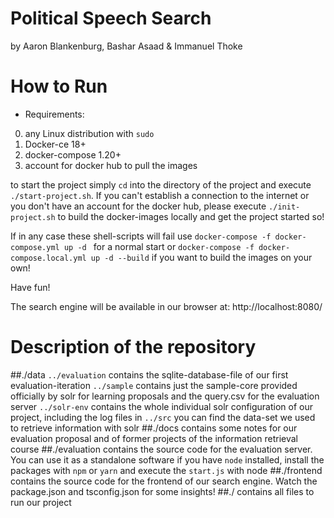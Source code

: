 # Political Speech Search

by Aaron Blankenburg, Bashar Asaad & Immanuel Thoke

# How to Run
* Requirements:
0. any Linux distribution with `sudo`
1. Docker-ce 18+
2. docker-compose 1.20+
3. account for docker hub to pull the images

to start the project simply `cd` into the directory of the project and execute `./start-project.sh`. If you can't establish a connection to the internet or you don't have an account for the docker hub, please execute `./init-project.sh` to build the docker-images locally and get the project started so! 

If in any case these shell-scripts will fail use
`docker-compose -f docker-compose.yml up -d ` for a normal start or
`docker-compose -f docker-compose.local.yml up -d --build` if you want to build the images on your own!

Have fun!

The search engine will be available in our browser at: http://localhost:8080/

# Description of the repository

##./data
`../evaluation` contains the sqlite-database-file of our first evaluation-iteration
`../sample` contains just the sample-core provided officially by solr for learning proposals and the query.csv for the evaluation server
`../solr-env` contains the whole individual solr configuration of our project, including the log files
in `../src` you can find the data-set we used to retrieve information with solr
##./docs
contains some notes for our evaluation proposal and of former projects of the information retrieval course
##./evaluation
contains the source code for the evaluation server. You can use it as a standalone software if you have `node` installed, install the packages with `npm` or `yarn` and execute the `start.js` with node
##./frontend
contains the source code for the frontend of our search engine. Watch the package.json and tsconfig.json for some insights!
##./
contains all files to run our project